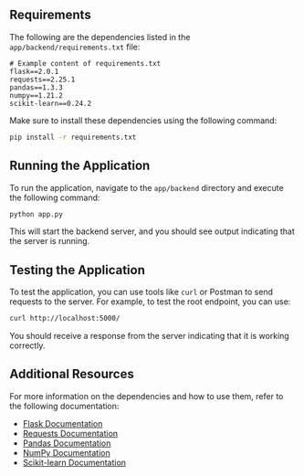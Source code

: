 ## Requirements

The following are the dependencies listed in the `app/backend/requirements.txt` file:

```
# Example content of requirements.txt
flask==2.0.1
requests==2.25.1
pandas==1.3.3
numpy==1.21.2
scikit-learn==0.24.2
```

Make sure to install these dependencies using the following command:

```sh
pip install -r requirements.txt
```

## Running the Application

To run the application, navigate to the `app/backend` directory and execute the following command:

```sh
python app.py
```

This will start the backend server, and you should see output indicating that the server is running.

## Testing the Application

To test the application, you can use tools like `curl` or Postman to send requests to the server. For example, to test the root endpoint, you can use:

```sh
curl http://localhost:5000/
```

You should receive a response from the server indicating that it is working correctly.

## Additional Resources

For more information on the dependencies and how to use them, refer to the following documentation:

- [Flask Documentation](https://flask.palletsprojects.com/)
- [Requests Documentation](https://docs.python-requests.org/)
- [Pandas Documentation](https://pandas.pydata.org/)
- [NumPy Documentation](https://numpy.org/)
- [Scikit-learn Documentation](https://scikit-learn.org/)